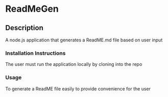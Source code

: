 

# ReadMeGen

## Description
A node.js application that generates a ReadME.md file based on user input

### Installation Instructions
The user must run the application locally by cloning into the repo

### Usage
To generate a ReadME file easily to provide convenience for the user
